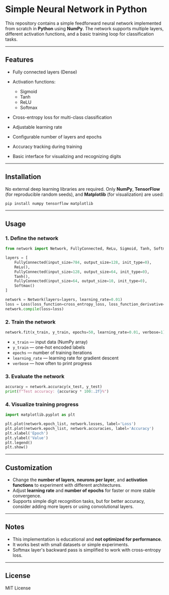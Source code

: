# Simple Neural Network in Python

This repository contains a simple feedforward neural network implemented from scratch in **Python** using **NumPy**. The network supports multiple layers, different activation functions, and a basic training loop for classification tasks.

---

## Features

* Fully connected layers (Dense)
* Activation functions:

  * Sigmoid
  * Tanh
  * ReLU
  * Softmax
* Cross-entropy loss for multi-class classification
* Adjustable learning rate
* Configurable number of layers and epochs
* Accuracy tracking during training
* Basic interface for visualizing and recognizing digits

---

## Installation

No external deep learning libraries are required. Only **NumPy**, **TensorFlow** (for reproducible random seeds), and **Matplotlib** (for visualization) are used:

```bash
pip install numpy tensorflow matplotlib
```

---

## Usage

### 1. Define the network

```python
from network import Network, FullyConnected, ReLu, Sigmoid, Tanh, Softmax, Loss, cross_entropy_loss, cross_entropy_loss_derivative

layers = [
    FullyConnected(input_size=784, output_size=128, init_type=0),
    ReLu(),
    FullyConnected(input_size=128, output_size=64, init_type=0),
    Tanh(),
    FullyConnected(input_size=64, output_size=10, init_type=0),
    Softmax()
]

network = Network(layers=layers, learning_rate=0.01)
loss = Loss(loss_function=cross_entropy_loss, loss_function_derivative=cross_entropy_loss_derivative)
network.compile(loss=loss)
```

### 2. Train the network

```python
network.fit(x_train, y_train, epochs=50, learning_rate=0.01, verbose=1)
```

* `x_train` — input data (NumPy array)
* `y_train` — one-hot encoded labels
* `epochs` — number of training iterations
* `learning_rate` — learning rate for gradient descent
* `verbose` — how often to print progress

### 3. Evaluate the network

```python
accuracy = network.accuracy(x_test, y_test)
print(f"Test accuracy: {accuracy * 100:.2f}%")
```

### 4. Visualize training progress

```python
import matplotlib.pyplot as plt

plt.plot(network.epoch_list, network.losses, label='Loss')
plt.plot(network.epoch_list, network.accuracies, label='Accuracy')
plt.xlabel('Epoch')
plt.ylabel('Value')
plt.legend()
plt.show()
```

---

## Customization

* Change the **number of layers**, **neurons per layer**, and **activation functions** to experiment with different architectures.
* Adjust **learning rate** and **number of epochs** for faster or more stable convergence.
* Supports simple digit recognition tasks, but for better accuracy, consider adding more layers or using convolutional layers.

---

## Notes

* This implementation is educational and **not optimized for performance**.
* It works best with small datasets or simple experiments.
* Softmax layer's backward pass is simplified to work with cross-entropy loss.

---

## License

MIT License
